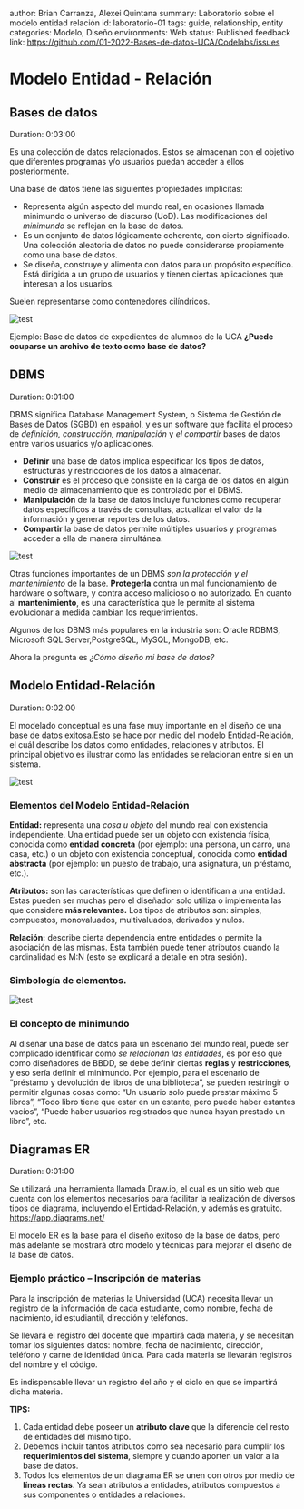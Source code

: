 author: Brian Carranza, Alexei Quintana
summary: Laboratorio sobre el modelo entidad relación
id: laboratorio-01
tags: guide, relationship, entity
categories: Modelo, Diseño
environments: Web
status: Published
feedback link: https://github.com/01-2022-Bases-de-datos-UCA/Codelabs/issues

# Modelo Entidad - Relación

## Bases de datos
Duration: 0:03:00

Es una colección de datos relacionados. Estos se almacenan con el objetivo que diferentes programas y/o usuarios puedan acceder a ellos posteriormente.

Una base de datos tiene las siguientes propiedades implícitas:

* Representa algún aspecto del mundo real, en ocasiones llamada minimundo o universo de discurso (UoD). Las modificaciones del *minimundo* se reflejan en la base de datos.
* Es un conjunto de datos lógicamente coherente, con cierto significado. Una colección aleatoria de datos no puede considerarse propiamente como una base de datos.
* Se diseña, construye y alimenta con datos para un propósito específico. Está dirigida a un grupo de usuarios y tienen ciertas aplicaciones que interesan a los usuarios.

Suelen representarse como contenedores cilíndricos.

![test](./img/Laboratorio01/bases-de-datos.jpg)

Ejemplo: Base de datos de expedientes de alumnos de la UCA **¿Puede ocuparse un archivo de texto como base de datos?**

## DBMS
Duration: 0:01:00

DBMS significa Database Management System, o Sistema de Gestión de Bases de Datos (SGBD) en español, y es un software que facilita el proceso de *definición, construcción, manipulación* y *el compartir* bases de datos entre varios usuarios y/o aplicaciones.

* **Definir** una base de datos implica especificar los tipos de datos, estructuras y restricciones de los datos a almacenar.
* **Construir** es el proceso que consiste en la carga de los datos en algún medio de almacenamiento que es controlado por el DBMS.
* **Manipulación** de la base de datos incluye funciones como recuperar datos específicos a través de consultas, actualizar el valor de la información y generar reportes de los datos.
* **Compartir** la base de datos permite múltiples usuarios y programas acceder a ella de manera simultánea.

![test](./img/Laboratorio01/data_management.png)

Otras funciones importantes de un DBMS *son la protección y el mantenimiento* de la base. **Protegerla** contra un mal funcionamiento de hardware o software, y contra acceso malicioso o no autorizado. En cuanto al **mantenimiento**, es una característica que le permite al sistema evolucionar a medida cambian los requerimientos.

Algunos de los DBMS más populares en la industria son: 
Oracle RDBMS, Microsoft SQL Server,PostgreSQL, MySQL, MongoDB, etc.

Ahora la pregunta es *¿Cómo diseño mi base de datos?*

## Modelo Entidad-Relación
Duration: 0:02:00

El modelado conceptual es una fase muy importante en el diseño de una base de datos exitosa.Esto se hace por medio del modelo Entidad-Relación, el cuál describe los datos como entidades, relaciones y atributos. El principal objetivo es ilustrar como las entidades se relacionan entre sí en un sistema.

![test](./img/Laboratorio01/diagram1.PNG)

### Elementos del Modelo Entidad-Relación

**Entidad:** representa una *cosa u objeto* del mundo real con existencia independiente. Una entidad puede ser un objeto con existencia física, conocida como **entidad concreta** (por ejemplo: una persona, un carro, una casa, etc.) o un objeto con existencia conceptual, conocida como **entidad abstracta** (por ejemplo: un puesto de trabajo, una asignatura, un préstamo, etc.).

**Atributos:** son las características que definen o identifican a una entidad. Estas pueden ser muchas pero el diseñador solo utiliza o implementa las que considere **más relevantes.** Los tipos de atributos son: simples, compuestos, monovaluados, multivaluados, derivados y nulos.

**Relación:** describe cierta dependencia entre entidades o permite la asociación de las mismas. Esta también puede tener atributos cuando la cardinalidad es M:N (esto se explicará a detalle en otra sesión).

### Simbología de elementos.

![test](./img/Laboratorio01/symbols.PNG)

### El concepto de minimundo
Al diseñar una base de datos para un escenario del mundo real, puede ser complicado identificar como *se relacionan las entidades*, es por eso que como diseñadores de BBDD, se debe definir ciertas **reglas** y **restricciones**, y eso sería definir el minimundo. Por ejemplo, para el escenario de “préstamo y devolución de libros de una biblioteca”, se pueden restringir o permitir algunas cosas como: “Un usuario solo puede prestar máximo 5 libros”, “Todo libro tiene que estar en un estante, pero puede haber estantes vacíos”, “Puede haber usuarios registrados que nunca hayan prestado un libro”, etc.

## Diagramas ER
Duration: 0:01:00

Se utilizará una herramienta llamada Draw.io, el cual es un sitio web que cuenta con los elementos necesarios para facilitar la realización de diversos tipos de diagrama, incluyendo el Entidad-Relación, y además es gratuito.
<https://app.diagrams.net/>

<aside class="positive">
    El modelo ER es la base para el diseño exitoso de la base de datos, pero más adelante se mostrará otro modelo y técnicas para mejorar el diseño de la base de datos.
</aside>

### Ejemplo práctico – Inscripción de materias

Para la inscripción de materias la Universidad (UCA) necesita llevar un registro de la información de cada estudiante, como nombre, fecha de nacimiento, id estudiantil, dirección y teléfonos.

Se llevará el registro del docente que impartirá cada materia, y se necesitan tomar los siguientes datos: nombre, fecha de nacimiento, dirección, teléfono y carne de identidad única. Para cada materia se llevarán registros del nombre y el código.

Es indispensable llevar un registro del año y el ciclo en que se impartirá dicha materia.

<aside class="positive">
<b>TIPS:</b>
<ol>
<li>Cada entidad debe poseer un <b>atributo clave</b> que la diferencie del resto de entidades del mismo tipo.</li>
<li>Debemos incluir tantos atributos como sea necesario para cumplir los <b>requerimientos del sistema</b>, siempre y cuando aporten un valor a la base de datos.</li>
<li>Todos los elementos de un diagrama ER se unen con otros por medio de <b>líneas rectas</b>. Ya sean atributos a entidades, atributos compuestos a sus componentes o entidades a relaciones.</li>
</aside>